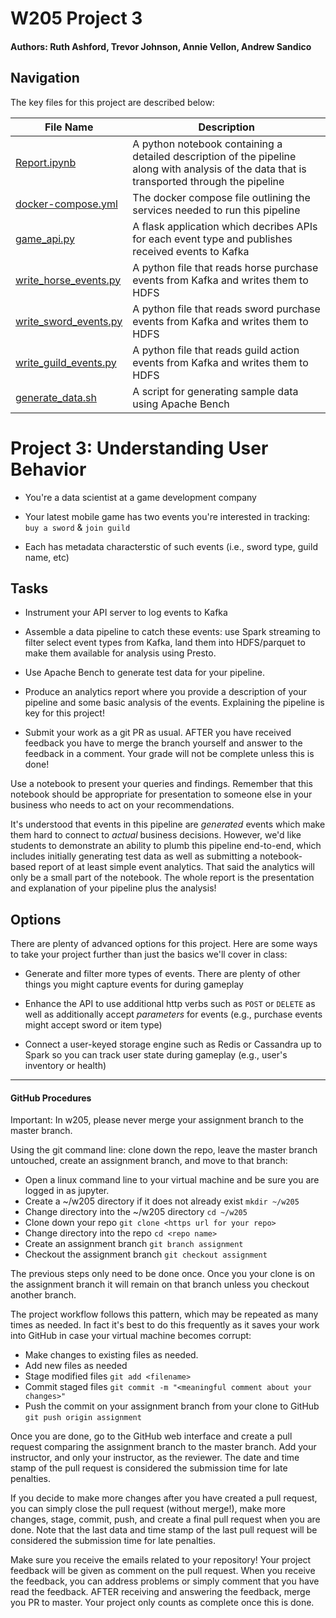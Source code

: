 # W205 Project 3

#### Authors: Ruth Ashford, Trevor Johnson, Annie Vellon, Andrew Sandico

## Navigation
The key files for this project are described below: 

| File Name   | Description |
| ----------- | ----------- |
| [Report.ipynb](Report.ipynb)        | A python notebook containing a detailed description of the pipeline along with analysis of the data that is transported through the pipeline       |
| [docker-compose.yml](docker-compose.yml)     | The docker compose file outlining the services needed to run this pipeline        |  
| [game_api.py](game_api.py)     | A flask application which decribes APIs for each event type and publishes received events to Kafka        |  
| [write_horse_events.py](write_horse_events.py)     | A python file that reads horse purchase events from Kafka and writes them to HDFS        |  
| [write_sword_events.py](write_sword_events.py)     | A python file that reads sword purchase events from Kafka and writes them to HDFS        |  
| [write_guild_events.py](write_guild_events.py)     | A python file that reads guild action events from Kafka and writes them to HDFS        |  
| [generate_data.sh](generate_data.sh)     | A script for generating sample data using Apache Bench        |  

# Project 3: Understanding User Behavior

- You're a data scientist at a game development company  

- Your latest mobile game has two events you're interested in tracking: `buy a
  sword` & `join guild`

- Each has metadata characterstic of such events (i.e., sword type, guild name,
  etc)


## Tasks

- Instrument your API server to log events to Kafka

- Assemble a data pipeline to catch these events: use Spark streaming to filter
  select event types from Kafka, land them into HDFS/parquet to make them
  available for analysis using Presto. 

- Use Apache Bench to generate test data for your pipeline.

- Produce an analytics report where you provide a description of your pipeline
  and some basic analysis of the events. Explaining the pipeline is key for this project!

- Submit your work as a git PR as usual. AFTER you have received feedback you have to merge 
  the branch yourself and answer to the feedback in a comment. Your grade will not be 
  complete unless this is done!

Use a notebook to present your queries and findings. Remember that this
notebook should be appropriate for presentation to someone else in your
business who needs to act on your recommendations. 

It's understood that events in this pipeline are _generated_ events which make
them hard to connect to _actual_ business decisions.  However, we'd like
students to demonstrate an ability to plumb this pipeline end-to-end, which
includes initially generating test data as well as submitting a notebook-based
report of at least simple event analytics. That said the analytics will only be a small
part of the notebook. The whole report is the presentation and explanation of your pipeline 
plus the analysis!


## Options

There are plenty of advanced options for this project.  Here are some ways to
take your project further than just the basics we'll cover in class:

- Generate and filter more types of events.  There are plenty of other things
  you might capture events for during gameplay

- Enhance the API to use additional http verbs such as `POST` or `DELETE` as
  well as additionally accept _parameters_ for events (e.g., purchase events
  might accept sword or item type)

- Connect a user-keyed storage engine such as Redis or Cassandra up to Spark so
  you can track user state during gameplay (e.g., user's inventory or health)
  
---

#### GitHub Procedures

Important:  In w205, please never merge your assignment branch to the master branch. 

Using the git command line: clone down the repo, leave the master branch untouched, create an assignment branch, and move to that branch:
- Open a linux command line to your virtual machine and be sure you are logged in as jupyter.
- Create a ~/w205 directory if it does not already exist `mkdir ~/w205`
- Change directory into the ~/w205 directory `cd ~/w205`
- Clone down your repo `git clone <https url for your repo>`
- Change directory into the repo `cd <repo name>`
- Create an assignment branch `git branch assignment`
- Checkout the assignment branch `git checkout assignment`

The previous steps only need to be done once.  Once you your clone is on the assignment branch it will remain on that branch unless you checkout another branch.

The project workflow follows this pattern, which may be repeated as many times as needed.  In fact it's best to do this frequently as it saves your work into GitHub in case your virtual machine becomes corrupt:
- Make changes to existing files as needed.
- Add new files as needed
- Stage modified files `git add <filename>`
- Commit staged files `git commit -m "<meaningful comment about your changes>"`
- Push the commit on your assignment branch from your clone to GitHub `git push origin assignment`

Once you are done, go to the GitHub web interface and create a pull request comparing the assignment branch to the master branch.  Add your instructor, and only your instructor, as the reviewer.  The date and time stamp of the pull request is considered the submission time for late penalties. 

If you decide to make more changes after you have created a pull request, you can simply close the pull request (without merge!), make more changes, stage, commit, push, and create a final pull request when you are done.  Note that the last data and time stamp of the last pull request will be considered the submission time for late penalties.

Make sure you receive the emails related to your repository! Your project feedback will be given as comment on the pull request. When you receive the feedback, you can address problems or simply comment that you have read the feedback. 
AFTER receiving and answering the feedback, merge you PR to master. Your project only counts as complete once this is done.
